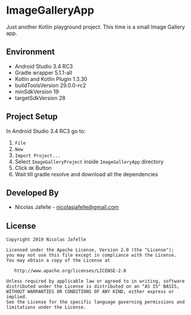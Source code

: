 # ImageGalleryApp
Just another Kotlin playground project. This time is a small Image Gallery app.

## Environment
* Android Studio 3.4 RC3
* Gradle wrapper 5.1.1-all
* Kotlin and Kotlin Plugin 1.3.30 
* buildToolsVersion 29.0.0-rc2
* minSdkVersion 19
* targetSdkVersion 28

## Project Setup
In Android Studio 3.4 RC3 go to:
1. `File`
2. `New`
3. `Import Project...`
4. Select `ImageGalleryProject` inside `ImageGalleryApp` directory
5. Click `OK` Button
6. Wait till gradle resolve and download all the dependencies

## Developed By

* Nicolas Jafelle - <nicolasjafelle@gmail.com>


## License

    Copyright 2019 Nicolas Jafelle

    Licensed under the Apache License, Version 2.0 (the "License");
    you may not use this file except in compliance with the License.
    You may obtain a copy of the License at

       http://www.apache.org/licenses/LICENSE-2.0

    Unless required by applicable law or agreed to in writing, software
    distributed under the License is distributed on an "AS IS" BASIS,
    WITHOUT WARRANTIES OR CONDITIONS OF ANY KIND, either express or implied.
    See the License for the specific language governing permissions and
    limitations under the License.
